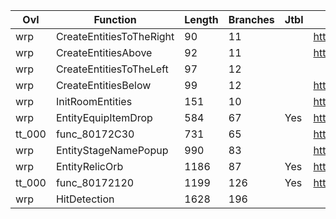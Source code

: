 | Ovl    | Function                 |   Length |   Branches | Jtbl   | WIP                             | %     |
|--------|--------------------------|----------|------------|--------|---------------------------------|-------|
| wrp    | CreateEntitiesToTheRight |       90 |         11 |        | https://decomp.me/scratch/Q7Lis | 0.993 |
| wrp    | CreateEntitiesAbove      |       92 |         11 |        | https://decomp.me/scratch/ezNeo | 0.99  |
| wrp    | CreateEntitiesToTheLeft  |       97 |         12 |        |                                 |       |
| wrp    | CreateEntitiesBelow      |       99 |         12 |        | https://decomp.me/scratch/yxzDb | 0.993 |
| wrp    | InitRoomEntities         |      151 |         10 |        | https://decomp.me/scratch/jXCiL | 0.996 |
| wrp    | EntityEquipItemDrop      |      584 |         67 | Yes    | https://decomp.me/scratch/PULKm | 0.993 |
| tt_000 | func_80172C30            |      731 |         65 |        | https://decomp.me/scratch/I7Y7R | 0.963 |
| wrp    | EntityStageNamePopup     |      990 |         83 |        | https://decomp.me/scratch/U3Xj4 | 0.976 |
| wrp    | EntityRelicOrb           |     1186 |         87 | Yes    | https://decomp.me/scratch/V04Wm | 0.745 |
| tt_000 | func_80172120            |     1199 |        126 | Yes    | https://decomp.me/scratch/mOFyx | 0.984 |
| wrp    | HitDetection             |     1628 |        196 |        |                                 |       |
